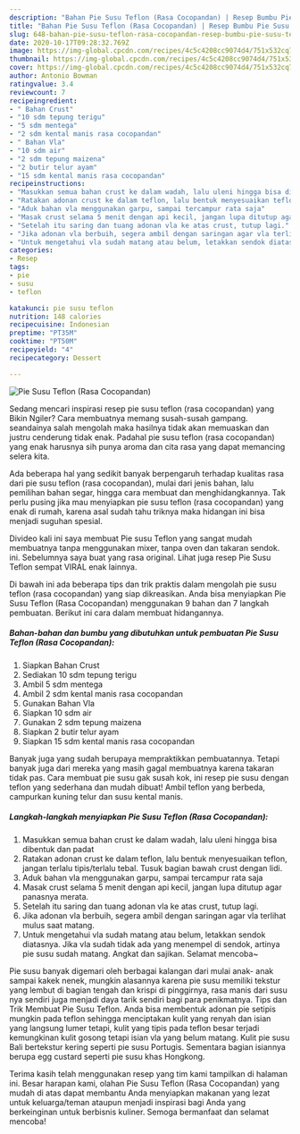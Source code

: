 ```yaml
---
description: "Bahan Pie Susu Teflon (Rasa Cocopandan) | Resep Bumbu Pie Susu Teflon (Rasa Cocopandan) Yang Bikin Ngiler"
title: "Bahan Pie Susu Teflon (Rasa Cocopandan) | Resep Bumbu Pie Susu Teflon (Rasa Cocopandan) Yang Bikin Ngiler"
slug: 648-bahan-pie-susu-teflon-rasa-cocopandan-resep-bumbu-pie-susu-teflon-rasa-cocopandan-yang-bikin-ngiler
date: 2020-10-17T09:28:32.769Z
image: https://img-global.cpcdn.com/recipes/4c5c4208cc9074d4/751x532cq70/pie-susu-teflon-rasa-cocopandan-foto-resep-utama.jpg
thumbnail: https://img-global.cpcdn.com/recipes/4c5c4208cc9074d4/751x532cq70/pie-susu-teflon-rasa-cocopandan-foto-resep-utama.jpg
cover: https://img-global.cpcdn.com/recipes/4c5c4208cc9074d4/751x532cq70/pie-susu-teflon-rasa-cocopandan-foto-resep-utama.jpg
author: Antonio Bowman
ratingvalue: 3.4
reviewcount: 7
recipeingredient:
- " Bahan Crust"
- "10 sdm tepung terigu"
- "5 sdm mentega"
- "2 sdm kental manis rasa cocopandan"
- " Bahan Vla"
- "10 sdm air"
- "2 sdm tepung maizena"
- "2 butir telur ayam"
- "15 sdm kental manis rasa cocopandan"
recipeinstructions:
- "Masukkan semua bahan crust ke dalam wadah, lalu uleni hingga bisa dibentuk dan padat"
- "Ratakan adonan crust ke dalam teflon, lalu bentuk menyesuaikan teflon, jangan terlalu tipis/terlalu tebal. Tusuk bagian bawah crust dengan lidi."
- "Aduk bahan vla menggunakan garpu, sampai tercampur rata saja"
- "Masak crust selama 5 menit dengan api kecil, jangan lupa ditutup agar panasnya merata."
- "Setelah itu saring dan tuang adonan vla ke atas crust, tutup lagi."
- "Jika adonan vla berbuih, segera ambil dengan saringan agar vla terlihat mulus saat matang."
- "Untuk mengetahui vla sudah matang atau belum, letakkan sendok diatasnya. Jika vla sudah tidak ada yang menempel di sendok, artinya pie susu sudah matang. Angkat dan sajikan. Selamat mencoba~"
categories:
- Resep
tags:
- pie
- susu
- teflon

katakunci: pie susu teflon 
nutrition: 148 calories
recipecuisine: Indonesian
preptime: "PT35M"
cooktime: "PT50M"
recipeyield: "4"
recipecategory: Dessert

---
```



![Pie Susu Teflon (Rasa Cocopandan)](https://img-global.cpcdn.com/recipes/4c5c4208cc9074d4/751x532cq70/pie-susu-teflon-rasa-cocopandan-foto-resep-utama.jpg)

Sedang mencari inspirasi resep pie susu teflon (rasa cocopandan) yang Bikin Ngiler? Cara membuatnya memang susah-susah gampang. seandainya salah mengolah maka hasilnya tidak akan memuaskan dan justru cenderung tidak enak. Padahal pie susu teflon (rasa cocopandan) yang enak harusnya sih punya aroma dan cita rasa yang dapat memancing selera kita.

Ada beberapa hal yang sedikit banyak berpengaruh terhadap kualitas rasa dari pie susu teflon (rasa cocopandan), mulai dari jenis bahan, lalu pemilihan bahan segar, hingga cara membuat dan menghidangkannya. Tak perlu pusing jika mau menyiapkan pie susu teflon (rasa cocopandan) yang enak di rumah, karena asal sudah tahu triknya maka hidangan ini bisa menjadi suguhan spesial.

Divideo kali ini saya membuat Pie susu Teflon yang sangat mudah membuatnya tanpa menggunakan mixer, tanpa oven dan takaran sendok. ini. Sebelumnya saya buat yang rasa original. Lihat juga resep Pie Susu Teflon sempat VIRAL enak lainnya.


Di bawah ini ada beberapa tips dan trik praktis dalam mengolah pie susu teflon (rasa cocopandan) yang siap dikreasikan. Anda bisa menyiapkan Pie Susu Teflon (Rasa Cocopandan) menggunakan 9 bahan dan 7 langkah pembuatan. Berikut ini cara dalam membuat hidangannya.

<!--inarticleads1-->

##### Bahan-bahan dan bumbu yang dibutuhkan untuk pembuatan Pie Susu Teflon (Rasa Cocopandan):

1. Siapkan  Bahan Crust
1. Sediakan 10 sdm tepung terigu
1. Ambil 5 sdm mentega
1. Ambil 2 sdm kental manis rasa cocopandan
1. Gunakan  Bahan Vla
1. Siapkan 10 sdm air
1. Gunakan 2 sdm tepung maizena
1. Siapkan 2 butir telur ayam
1. Siapkan 15 sdm kental manis rasa cocopandan


Banyak juga yang sudah berupaya mempraktikkan pembuatannya. Tetapi banyak juga dari mereka yang masih gagal membuatnya karena takaran tidak pas. Cara membuat pie susu gak susah kok, ini resep pie susu dengan teflon yang sederhana dan mudah dibuat! Ambil teflon yang berbeda, campurkan kuning telur dan susu kental manis. 

<!--inarticleads2-->

##### Langkah-langkah menyiapkan Pie Susu Teflon (Rasa Cocopandan):

1. Masukkan semua bahan crust ke dalam wadah, lalu uleni hingga bisa dibentuk dan padat
1. Ratakan adonan crust ke dalam teflon, lalu bentuk menyesuaikan teflon, jangan terlalu tipis/terlalu tebal. Tusuk bagian bawah crust dengan lidi.
1. Aduk bahan vla menggunakan garpu, sampai tercampur rata saja
1. Masak crust selama 5 menit dengan api kecil, jangan lupa ditutup agar panasnya merata.
1. Setelah itu saring dan tuang adonan vla ke atas crust, tutup lagi.
1. Jika adonan vla berbuih, segera ambil dengan saringan agar vla terlihat mulus saat matang.
1. Untuk mengetahui vla sudah matang atau belum, letakkan sendok diatasnya. Jika vla sudah tidak ada yang menempel di sendok, artinya pie susu sudah matang. Angkat dan sajikan. Selamat mencoba~


Pie susu banyak digemari oleh berbagai kalangan dari mulai anak- anak sampai kakek nenek, mungkin alasannya karena pie susu memiliki tekstur yang lembut di bagian tengah dan krispi di pinggirnya, rasa manis dari susu nya sendiri juga menjadi daya tarik sendiri bagi para penikmatnya. Tips dan Trik Membuat Pie Susu Teflon. Anda bisa membentuk adonan pie setipis mungkin pada teflon sehingga menciptakan kulit yang renyah dan isian yang langsung lumer tetapi, kulit yang tipis pada teflon besar terjadi kemungkinan kulit gosong tetapi isian vla yang belum matang. Kulit pie susu Bali bertekstur kering seperti pie susu Portugis. Sementara bagian isiannya berupa egg custard seperti pie susu khas Hongkong. 

Terima kasih telah menggunakan resep yang tim kami tampilkan di halaman ini. Besar harapan kami, olahan Pie Susu Teflon (Rasa Cocopandan) yang mudah di atas dapat membantu Anda menyiapkan makanan yang lezat untuk keluarga/teman ataupun menjadi inspirasi bagi Anda yang berkeinginan untuk berbisnis kuliner. Semoga bermanfaat dan selamat mencoba!
